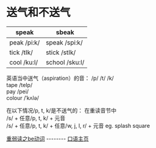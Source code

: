 # 送气和不送气
| speak            | sbeak            |
| ---------------- | ---------------- |
| peak /pi:k/      | speak  /spi:k/   |
| tick /tIk/       | stick  /stIk/    |
| cool /ku:l/      | school /sku:l/   |

英语当中送气（aspiration）的音： /p/ /t/ /k/    
tape /teIp/    
pay /pei/    
colour /ˈkʌlə/    

在以下情况/p, t, k/是不送气的： 在重读音节中    
/s/ + 任意/p, t, k/ + 元音    
/s/ + 任意/p, t, k/ + 任意/w, j, l, r/ + 元音
eg. splash  square    

[重弱读之be动词](Stressed_And_Unstressed_Verb.md) -------- [口语主页](../README.md)